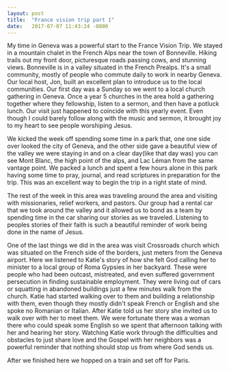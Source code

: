```yaml
---
layout: post
title:  "France vision trip part 1"
date:   2017-07-07 11:43:24 -0800
---
```

My time in Geneva was a powerful start to the France Vision Trip. We stayed in a mountain chalet in the French Alps near the town of Bonneville. Hiking trails out my front door, picturesque roads passing cows, and stunning views. Bonneville is in a valley situated in the French Prealps. It's a small community, mostly of people who commute daily to work in nearby Geneva. Our local host, Jon, built an excellent plan to introduce us to the local communities. Our first day was a Sunday so we went to a local church gathering in Geneva. Once a year 5 churches in the area hold a gathering together where they fellowship, listen to a sermon, and then have a potluck lunch. Our visit just happened to coincide with this yearly event.  Even though I could barely follow along with the music and sermon, it brought joy to my heart to see people worshiping Jesus.

<p>We kicked the week off spending some time in a park that, one one side over looked the city of Geneva, and the other side gave a beautiful view of the valley we were staying in and on a clear day(like that day was) you can see Mont Blanc, the high point of the alps, and  Lac Léman from the same vantage point. We packed a lunch and spent a few hours alone in this park having some time to pray, journal, and read scriptures in preparation for the trip. This was an excellent way to begin the trip in a right state of mind.</p>

<p>The rest of the week in this area was traveling around the area and visiting with missionaries, relief workers, and pastors. Our group had a rental car that we took around the valley and it allowed us to bond as a team by spending time in the car sharing our stories as we traveled. Listening to peoples stories of their faith is such a beautiful reminder of work being done in the name of Jesus.</p>

<p>One of the last things we did in the area was visit Crossroads church which was situated on the French side of the borders, just meters from the Geneva airport. Here we listened to Katie's story of how she felt God calling her to minister to a local group of Roma Gypsies in her backyard. These were people who had been outcast, mistreated, and even suffered government persecution in finding sustainable employment. They were living out of cars or squatting in abandoned buildings just a few minutes walk from the church. Katie had started walking over to them and building a relationship with them, even though they mostly didn't speak French or English and she spoke no Romanian or Italian. After Katie told us her story she invited us to walk over with her to meet them. We were fortunate there was a woman there who could speak some English so we spent that afternoon talking with her and hearing her story. Watching Katie work through the difficulties and obstacles to just share love and the Gospel with her neighbors was a powerful reminder that nothing should stop us from where God sends us.</p>

<p>After we finished here we hopped on a train and set off for Paris.
